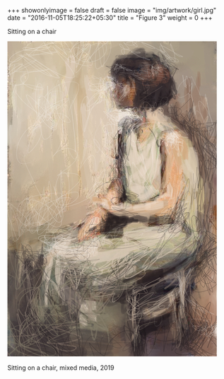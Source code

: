 +++
showonlyimage = false
draft = false
image = "img/artwork/girl.jpg"
date = "2016-11-05T18:25:22+05:30"
title = "Figure 3"
weight = 0
+++

Sitting on a chair

<!--more-->

![figure1][1]

Sitting on a chair, mixed media, 2019


[1]: /img/artwork/girl.jpg